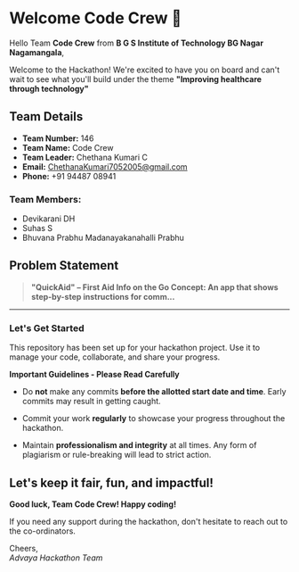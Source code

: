 # Welcome Code Crew 👋

Hello Team **Code Crew** from **B G S Institute of Technology BG Nagar Nagamangala**,

Welcome to the Hackathon! We're excited to have you on board and can't wait to see what you'll build under the theme **"Improving healthcare through technology"** 

## Team Details

- **Team Number:** 146  
- **Team Name:** Code Crew
- **Team Leader:** Chethana Kumari C  
- **Email:** ChethanaKumari7052005@gmail.com  
- **Phone:** +91 94487 08941  

### Team Members:
- Devikarani DH 
- Suhas S 
- Bhuvana Prabhu Madanayakanahalli Prabhu 

## Problem Statement

> **"QuickAid" – First Aid Info on the Go  Concept: An app that shows step-by-step instructions for comm...**

---

### Let's Get Started 

This repository has been set up for your hackathon project. Use it to manage your code, collaborate, and share your progress.

**Important Guidelines - Please Read Carefully**

- Do **not** make any commits **before the allotted start date and time**. Early commits may result in getting caught.
- Commit your work **regularly** to showcase your progress throughout the hackathon.

- Maintain **professionalism and integrity** at all times. Any form of plagiarism or rule-breaking will lead to strict action.

Let's keep it fair, fun, and impactful! 
---

**Good luck, Team Code Crew! Happy coding!**

If you need any support during the hackathon, don't hesitate to reach out to the co-ordinators.

Cheers,  
_Advaya Hackathon Team_